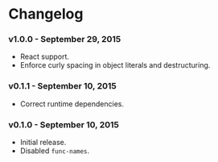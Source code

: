 # Changelog

### v1.0.0 - September 29, 2015

- React support.
- Enforce curly spacing in object literals and destructuring.

### v0.1.1 - September 10, 2015

- Correct runtime dependencies.

### v0.1.0 - September 10, 2015

- Initial release.
- Disabled `func-names`.
